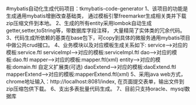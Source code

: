 #mybatis自动化生成代码项目：tkmybatis-code-generator
1、该项目的功能是生成通用mybatis增删改查基础类，
    通过模板引擎freemarker生成相关类并下载zip压缩文件到本地。
2、生成的所有entity采用lombok自动生成getter,setter,toString等，带数据库字段注释，
   大量精简了实体类的冗余代码。
3、代码生成所依赖的基类在base包下，可copy到具体的微服务通用mybatis项目中做公共crud接口。
4、业务模块以及对应模板生成关系如下:
    service-->对应的模板:service.ftl
    serviceImpl-->对应的模板:serviceImpl.ftl
    dao-->对应的模板:dao.ftl
    mapper-->对应的模板:mapper.ftl(xml)
    entity-->对应的模板:domain.ftl
    自定义扩展类(可选)
    daoExtend-->对应的模板:daoExtend.ftl
    mapperExtend-->对应的模板:mapperExtend.ftl(xml)
5、采用java web方式，chrome地址输入：http://localhost:8081/index,
   在页面提交表单，输出文件到zip压缩包供下载。
6、支出多表批量代码生成。
7、目前只支持oracle、mysql数据库
